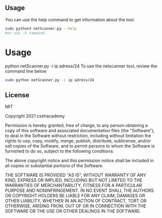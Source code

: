 ## Usage

You can use the help command to get information about the tool.

```sh
sudo python3 netScanner.py --help 
#or use -h command.
```
# Usage
python netScanner.py -i ip adress/24
To use the netscanner tool, review the command line below

```sh
sudo python netScanner.py -i ip adress/24
```

## License

MIT

Copyright 2021 csehacademy

Permission is hereby granted, free of charge, to any person obtaining a copy of this software and associated documentation files (the "Software"), to deal in the Software without restriction, including without limitation the rights to use, copy, modify, merge, publish, distribute, sublicense, and/or sell copies of the Software, and to permit persons to whom the Software is furnished to do so, subject to the following conditions:

The above copyright notice and this permission notice shall be included in all copies or substantial portions of the Software.

THE SOFTWARE IS PROVIDED "AS IS", WITHOUT WARRANTY OF ANY KIND, EXPRESS OR IMPLIED, INCLUDING BUT NOT LIMITED TO THE WARRANTIES OF MERCHANTABILITY, FITNESS FOR A PARTICULAR PURPOSE AND NONINFRINGEMENT. IN NO EVENT SHALL THE AUTHORS OR COPYRIGHT HOLDERS BE LIABLE FOR ANY CLAIM, DAMAGES OR OTHER LIABILITY, WHETHER IN AN ACTION OF CONTRACT, TORT OR OTHERWISE, ARISING FROM, OUT OF OR IN CONNECTION WITH THE SOFTWARE OR THE USE OR OTHER DEALINGS IN THE SOFTWARE.
